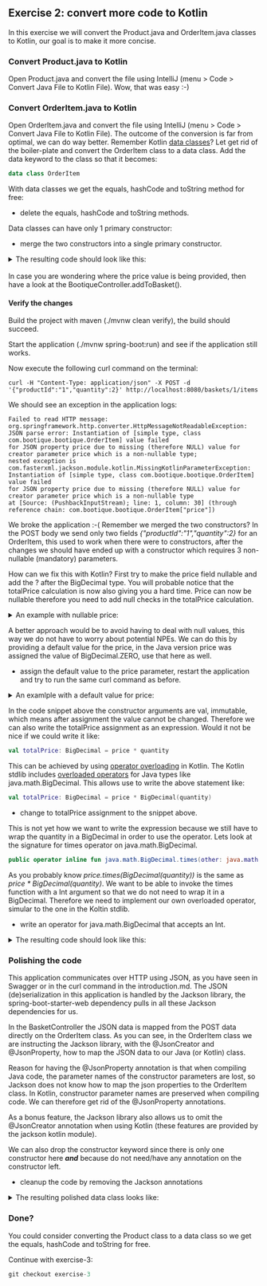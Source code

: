 ## Exercise 2: convert more code to Kotlin

In this exercise we will convert the Product.java and OrderItem.java classes to Kotlin, our goal is to make it more concise.

### Convert Product.java to Kotlin

Open Product.java and convert the file using IntelliJ (menu > Code > Convert Java File to Kotlin File). Wow, that was easy :-) 

### Convert OrderItem.java to Kotlin

Open OrderItem.java and convert the file using IntelliJ (menu > Code > Convert Java File to Kotlin File). The outcome of the conversion is far from optimal, we can do way better. Remember Kotlin [data classes](https://kotlinlang.org/docs/reference/data-classes.html)? Let get rid of the boiler-plate and convert the OrderItem class to a data class. Add the data keyword to the class so that it becomes:

```kotlin
data class OrderItem
```

With data classes we get the equals, hashCode and toString method for free:
 
- delete the equals, hashCode and toString methods.

Data classes can have only 1 primary constructor:
 
- merge the two constructors into a single primary constructor.

<details>
  <summary>The resulting code should look like this:</summary>
  
```kotlin
data class OrderItem @JsonCreator constructor(@JsonProperty("productId") val productId: String, 
                                              @JsonProperty("quantity") val quantity: Int, 
                                              val price: BigDecimal) {
    val totalPrice: BigDecimal
        get() = price.multiply(BigDecimal(quantity))
}
```
</details>
<br>
In case you are wondering where the price value is being provided, then have a look at the BootiqueController.addToBasket().

#### Verify the changes

Build the project with maven (./mvnw clean verify), the build should succeed.

Start the application (./mvnw spring-boot:run) and see if the application still works. 

Now execute the following curl command on the terminal:

```                                                                                                                                                                                                                                                                                                                                                            
curl -H "Content-Type: application/json" -X POST -d '{"productId":"1","quantity":2}' http://localhost:8080/baskets/1/items
```

We should see an exception in the application logs:

```
Failed to read HTTP message: org.springframework.http.converter.HttpMessageNotReadableException: 
JSON parse error: Instantiation of [simple type, class com.bootique.bootique.OrderItem] value failed 
for JSON property price due to missing (therefore NULL) value for creator parameter price which is a non-nullable type; 
nested exception is com.fasterxml.jackson.module.kotlin.MissingKotlinParameterException: 
Instantiation of [simple type, class com.bootique.bootique.OrderItem] value failed 
for JSON property price due to missing (therefore NULL) value for creator parameter price which is a non-nullable type
at [Source: (PushbackInputStream); line: 1, column: 30] (through reference chain: com.bootique.bootique.OrderItem["price"])
```

We broke the application :-( Remember we merged the two constructors? In the POST body we send only two fields _{"productId":"1","quantity":2}_ for an OrderItem, this used to work when there were to constructors, after the changes we should have ended up with a constructor which requires 3 non-nullable (mandatory) parameters. 

How can we fix this with Kotlin? First try to make the price field nullable and add the ? after the BigDecimal type. You will probable notice that the totalPrice calculation is now also giving you a hard time. Price can now be nullable therefore you need to add null checks in the totalPrice calculation.

<details>
  <summary>An example with nullable price:</summary>
  
```kotlin
data class OrderItem @JsonCreator constructor(@JsonProperty("productId") val productId: String, 
                                              @JsonProperty("quantity") val quantity: Int, 
                                              val price: BigDecimal?) {
    val totalPrice: BigDecimal?
        get() = price?.multiply(BigDecimal(quantity))
}
```
</details>

A better approach would be to avoid having to deal with null values, this way we do not have to worry about potential NPEs. We can do this by providing a default value for the price, in the Java version price was assigned the value of BigDecimal.ZERO, use that here as well. 

- assign the default value to the price parameter, restart the application and try to run the same curl command as before.

<details>
  <summary>An examlple with a default value for price:</summary>
  
```kotlin
data class OrderItem @JsonCreator constructor(@JsonProperty("productId") val productId: String, 
                                              @JsonProperty("quantity") val quantity: Int, 
                                              val price: BigDecimal = BigDecimal.ZERO) {
    val totalPrice: BigDecimal
        get() = price.multiply(BigDecimal(quantity)) // evaluated every time we access the totalPrice property or call getTotalPrice() from Java.
}
```
</details>

In the code snippet above the constructor arguments are val, immutable, which means after assignment the value cannot be changed. Therefore we can also write the totalPrice assignment as an expression. Would it not be nice if we could write it like:

```kotlin
val totalPrice: BigDecimal = price * quantity
```

This can be achieved by using [operator overloading](https://kotlinlang.org/docs/reference/operator-overloading.html) in Kotlin. The Kotlin stdlib includes [overloaded operators](https://kotlinlang.org/api/latest/jvm/stdlib/kotlin/java.math.-big-decimal/index.html) for Java types like java.math.BigDecimal. This allows use to write the above statement like:

```kotlin
val totalPrice: BigDecimal = price * BigDecimal(quantity)
```

- change to totalPrice assignment to the snippet above.

This is not yet how we want to write the expression because we still have to wrap the quantity in a BigDecimal in order to use the operator. Lets look at the signature for times operator on java.math.BigDecimal. 

```kotlin
public operator inline fun java.math.BigDecimal.times(other: java.math.BigDecimal): java.math.BigDecimal
```

As you probably know  _price.times(BigDecimal(quantity))_ is the same as _price * BigDecimal(quantity)_. We want to be able to invoke the times function with a Int argument so that we do not need to wrap it in a BigDecimal. Therefore we need to implement our own overloaded operator, simular to the one in the Koltin stdlib. 

- write an operator for java.math.BigDecimal that accepts an Int.

<details>
  <summary>The resulting code should look like this:</summary>
  
```kotlin
public operator inline fun java.math.BigDecimal.times(other: Int): java.math.BigDecimal
```
</details>

### Polishing the code

This application communicates over HTTP using JSON, as you have seen in Swagger or in the curl command in the introduction.md. The JSON (de)serialization in this application is handled by the Jackson library, the spring-boot-starter-web dependency pulls in all these Jackson dependencies for us.

In the BasketController the JSON data is mapped from the POST data directly on the OrderItem class. As you can see, in the OrderItem class we are instructing the Jackson library, with the @JsonCreator and @JsonProperty, how to map the JSON data to our Java (or Kotlin) class. 

Reason for having the @JsonProperty annotation is that when compiling Java code, the parameter names of the constructor parameters are lost, so Jackson does not know how to map the json properties to the OrderItem class. In Kotlin, constructor parameter names are preserved when compiling code. We can therefore get rid of the @JsonProperty annotations. 

As a bonus feature, the Jackson library also allows us to omit the @JsonCreator annotation when using Kotlin (these features are provided by the jackson kotlin module).

We can also drop the constructor keyword since there is only one constructor here _**and**_ because do not need/have any annotation on the constructor left.

- cleanup the code by removing the Jackson annotations

<details>
  <summary>The resulting polished data class looks like:</summary>

```kotlin
data class OrderItem(val productId: String, val quantity: Int, val price: BigDecimal = BigDecimal.ZERO) {
    val totalPrice = price * quantity // evaluated only once!
}

public operator inline fun java.math.BigDecimal.times(other: Int): java.math.BigDecimal
```
</details>

### Done?

You could consider converting the Product class to a data class so we get the equals, hashCode and toString for free.

Continue with exercise-3:

```kotlin
git checkout exercise-3
```